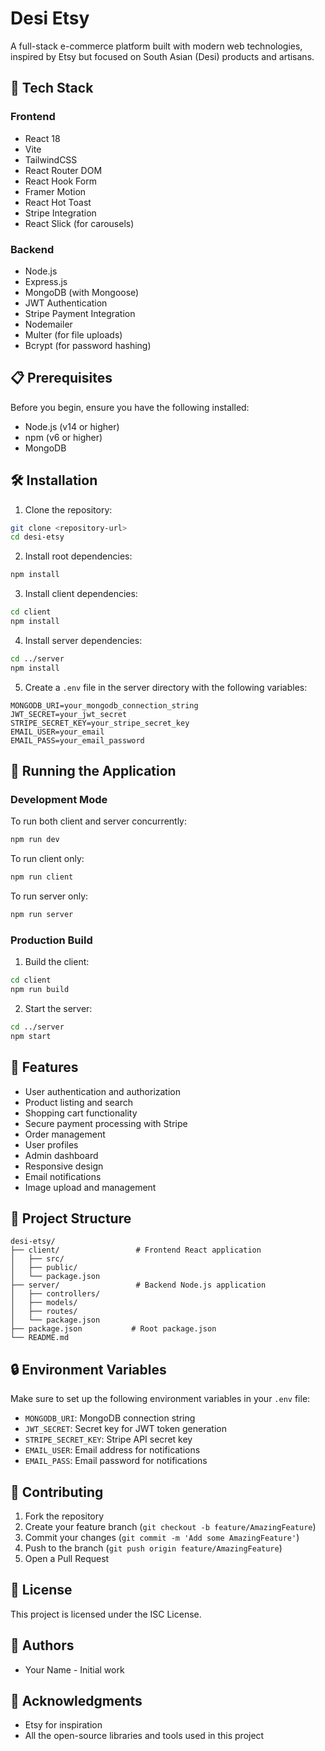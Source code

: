 # Desi Etsy

A full-stack e-commerce platform built with modern web technologies, inspired by Etsy but focused on South Asian (Desi) products and artisans.

## 🚀 Tech Stack

### Frontend
- React 18
- Vite
- TailwindCSS
- React Router DOM
- React Hook Form
- Framer Motion
- React Hot Toast
- Stripe Integration
- React Slick (for carousels)

### Backend
- Node.js
- Express.js
- MongoDB (with Mongoose)
- JWT Authentication
- Stripe Payment Integration
- Nodemailer
- Multer (for file uploads)
- Bcrypt (for password hashing)

## 📋 Prerequisites

Before you begin, ensure you have the following installed:
- Node.js (v14 or higher)
- npm (v6 or higher)
- MongoDB

## 🛠️ Installation

1. Clone the repository:
```bash
git clone <repository-url>
cd desi-etsy
```

2. Install root dependencies:
```bash
npm install
```

3. Install client dependencies:
```bash
cd client
npm install
```

4. Install server dependencies:
```bash
cd ../server
npm install
```

5. Create a `.env` file in the server directory with the following variables:
```env
MONGODB_URI=your_mongodb_connection_string
JWT_SECRET=your_jwt_secret
STRIPE_SECRET_KEY=your_stripe_secret_key
EMAIL_USER=your_email
EMAIL_PASS=your_email_password
```

## 🚀 Running the Application

### Development Mode

To run both client and server concurrently:
```bash
npm run dev
```

To run client only:
```bash
npm run client
```

To run server only:
```bash
npm run server
```

### Production Build

1. Build the client:
```bash
cd client
npm run build
```

2. Start the server:
```bash
cd ../server
npm start
```

## 🌟 Features

- User authentication and authorization
- Product listing and search
- Shopping cart functionality
- Secure payment processing with Stripe
- Order management
- User profiles
- Admin dashboard
- Responsive design
- Email notifications
- Image upload and management

## 📁 Project Structure

```
desi-etsy/
├── client/                 # Frontend React application
│   ├── src/
│   ├── public/
│   └── package.json
├── server/                 # Backend Node.js application
│   ├── controllers/
│   ├── models/
│   ├── routes/
│   └── package.json
├── package.json           # Root package.json
└── README.md
```

## 🔒 Environment Variables

Make sure to set up the following environment variables in your `.env` file:

- `MONGODB_URI`: MongoDB connection string
- `JWT_SECRET`: Secret key for JWT token generation
- `STRIPE_SECRET_KEY`: Stripe API secret key
- `EMAIL_USER`: Email address for notifications
- `EMAIL_PASS`: Email password for notifications

## 🤝 Contributing

1. Fork the repository
2. Create your feature branch (`git checkout -b feature/AmazingFeature`)
3. Commit your changes (`git commit -m 'Add some AmazingFeature'`)
4. Push to the branch (`git push origin feature/AmazingFeature`)
5. Open a Pull Request

## 📝 License

This project is licensed under the ISC License.

## 👥 Authors

- Your Name - Initial work

## 🙏 Acknowledgments

- Etsy for inspiration
- All the open-source libraries and tools used in this project 